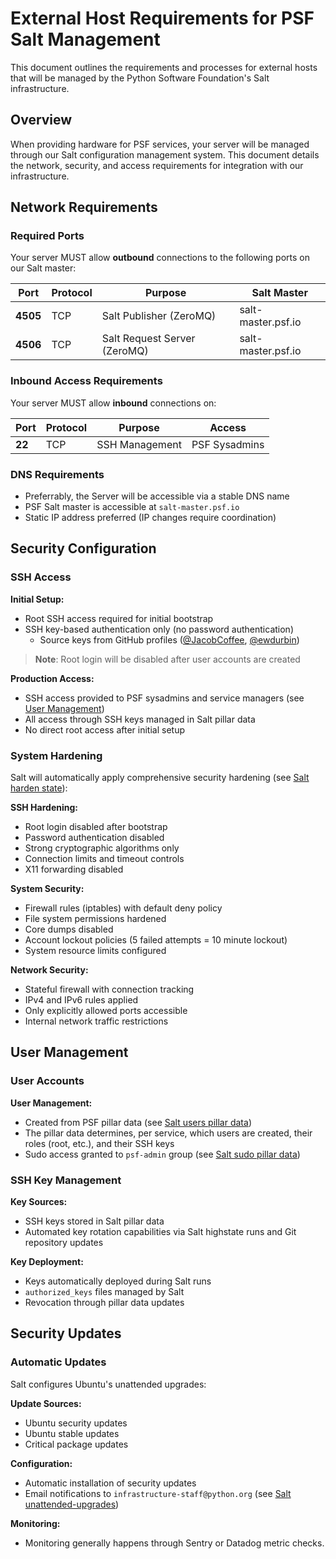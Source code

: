 # External Host Requirements for PSF Salt Management

This document outlines the requirements and processes for external hosts that will be managed by the 
Python Software Foundation's Salt infrastructure.

## Overview

When providing hardware for PSF services, your server will be managed through our Salt configuration management system. 
This document details the network, security, and access requirements for integration with our infrastructure.

## Network Requirements

### Required Ports

Your server MUST allow **outbound** connections to the following ports on our Salt master:

| Port     | Protocol | Purpose                      | Salt Master        |
|----------|----------|------------------------------|--------------------|
| **4505** | TCP      | Salt Publisher (ZeroMQ)      | salt-master.psf.io |
| **4506** | TCP      | Salt Request Server (ZeroMQ) | salt-master.psf.io |

### Inbound Access Requirements

Your server MUST allow **inbound** connections on:

| Port   | Protocol | Purpose        | Access        |
|--------|----------|----------------|---------------|
| **22** | TCP      | SSH Management | PSF Sysadmins |

### DNS Requirements

- Preferrably, the Server will be accessible via a stable DNS name
- PSF Salt master is accessible at `salt-master.psf.io`
- Static IP address preferred (IP changes require coordination)

## Security Configuration

### SSH Access

**Initial Setup:**
- Root SSH access required for initial bootstrap
- SSH key-based authentication only (no password authentication)
  - Source keys from GitHub profiles ([@JacobCoffee](https://github.com/JacobCoffee.keys), [@ewdurbin](https://github.com/ewdurbin.keys)) 

> **Note**: Root login will be disabled after user accounts are created

**Production Access:**
- SSH access provided to PSF sysadmins and service managers (see [User Management](#user-management))
- All access through SSH keys managed in Salt pillar data
- No direct root access after initial setup

### System Hardening

Salt will automatically apply comprehensive security hardening (see [Salt harden state](https://github.com/python/psf-salt/blob/main/salt/base/harden)):

**SSH Hardening:**
- Root login disabled after bootstrap
- Password authentication disabled
- Strong cryptographic algorithms only
- Connection limits and timeout controls
- X11 forwarding disabled

**System Security:**
- Firewall rules (iptables) with default deny policy
- File system permissions hardened
- Core dumps disabled
- Account lockout policies (5 failed attempts = 10 minute lockout)
- System resource limits configured

**Network Security:**
- Stateful firewall with connection tracking
- IPv4 and IPv6 rules applied
- Only explicitly allowed ports accessible
- Internal network traffic restrictions

## User Management

### User Accounts

**User Management:**
- Created from PSF pillar data (see [Salt users pillar data](https://github.com/python/psf-salt/blob/main/pillar/base/users))
- The pillar data determines, per service, which users are created, their roles (root, etc.), and their SSH keys
- Sudo access granted to `psf-admin` group (see [Salt sudo pillar data](../../pillar/base/sudoers/init.sls))

### SSH Key Management

**Key Sources:**
- SSH keys stored in Salt pillar data
- Automated key rotation capabilities via Salt highstate runs and Git repository updates

**Key Deployment:**
- Keys automatically deployed during Salt runs
- `authorized_keys` files managed by Salt
- Revocation through pillar data updates

## Security Updates

### Automatic Updates

Salt configures Ubuntu's unattended upgrades:

**Update Sources:**
- Ubuntu security updates
- Ubuntu stable updates
- Critical package updates

**Configuration:**
- Automatic installation of security updates
- Email notifications to `infrastructure-staff@python.org` (see [Salt unattended-upgrades](../../salt/unattended-upgrades/config/50unattended-upgrades))

**Monitoring:**
- Monitoring generally happens through Sentry or Datadog metric checks.
